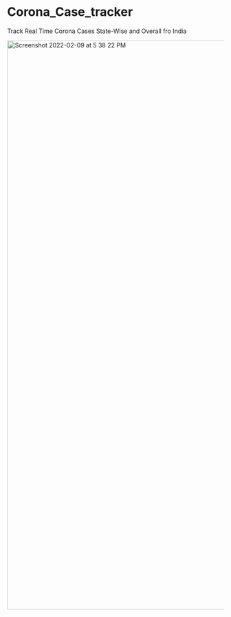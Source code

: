 # Corona_Case_tracker
 
Track Real Time Corona Cases State-Wise and Overall fro India

<img width="1325" alt="Screenshot 2022-02-09 at 5 38 22 PM" src="https://user-images.githubusercontent.com/36771203/153198320-027c9435-3af3-4abd-be65-8ab1244490e6.png">
